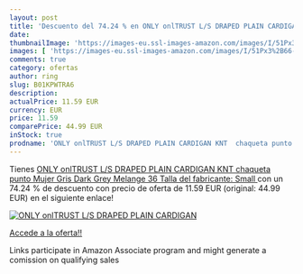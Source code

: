 ```yaml
---
layout: post
title: 'Descuento del 74.24 % en ONLY onlTRUST L/S DRAPED PLAIN CARDIGAN '
date: 
thumbnailImage: 'https://images-eu.ssl-images-amazon.com/images/I/51Px3%2B66-lL._SL200_.jpg'
images: [ 'https://images-eu.ssl-images-amazon.com/images/I/51Px3%2B66-lL._SL200_.jpg' ]
comments: true
category: ofertas
author: ring
slug: B01KPWTRA6
description:
actualPrice: 11.59 EUR
currency: EUR
price: 11.59
comparePrice: 44.99 EUR
inStock: true
prodname: 'ONLY onlTRUST L/S DRAPED PLAIN CARDIGAN KNT  chaqueta punto Mujer  Gris  Dark Grey Melange   36  Talla del fabricante: Small '
---
```


Tienes [ONLY onlTRUST L/S DRAPED PLAIN CARDIGAN KNT  chaqueta punto Mujer  Gris  Dark Grey Melange   36  Talla del fabricante: Small ](https://www.amazon.es/dp/B01KPWTRA6/?tag=tolees-21) con un 74.24 % de descuento con precio de oferta de 11.59 EUR (original: 44.99 EUR) en el siguiente enlace!

[![ONLY onlTRUST L/S DRAPED PLAIN CARDIGAN ](https://images-eu.ssl-images-amazon.com/images/I/51Px3%2B66-lL._SL200_.jpg)](https://www.amazon.es/dp/B01KPWTRA6/?tag=tolees-21)

[Accede a la oferta!!](https://www.amazon.es/dp/B01KPWTRA6/?tag=tolees-21)

Links participate in Amazon Associate program and might generate a comission on qualifying sales



